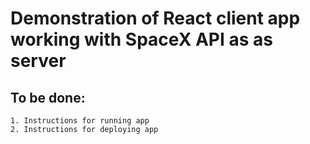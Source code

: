 # Demonstration of React client app working with SpaceX API as as server

## To be done:
    1. Instructions for running app
    2. Instructions for deploying app
